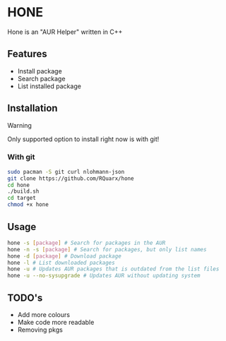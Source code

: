 # HONE

Hone is an "AUR Helper" written in C++

## Features

- Install package
- Search package
- List installed package

## Installation

> [!WARNING]
> Only supported option to install right now is with git!

### With git

```sh
sudo pacman -S git curl nlohmann-json
git clone https://github.com/RQuarx/hone
cd hone
./build.sh
cd target
chmod +x hone
```

## Usage

```sh
hone -s [package] # Search for packages in the AUR
hone -n -s [package] # Search for packages, but only list names
hone -d [package] # Download package
hone -l # List downloaded packages
hone -u # Updates AUR packages that is outdated from the list files
hone -u --no-sysupgrade # Updates AUR without updating system
```

## TODO's

- Add more colours
- Make code more readable
- Removing pkgs

